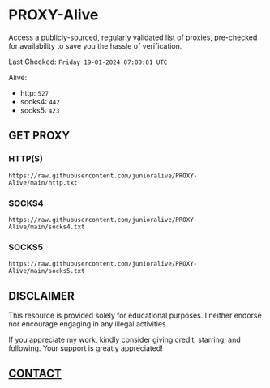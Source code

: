 # PROXY-Alive

Access a publicly-sourced, regularly validated list of proxies, pre-checked for availability to save you the hassle of verification.

Last Checked: `Friday 19-01-2024 07:00:01 UTC`

Alive:
- http: `527`
- socks4: `442`
- socks5: `423`

## GET PROXY

### HTTP(S)

```https://raw.githubusercontent.com/junioralive/PROXY-Alive/main/http.txt```

### SOCKS4

```https://raw.githubusercontent.com/junioralive/PROXY-Alive/main/socks4.txt```

### SOCKS5

```https://raw.githubusercontent.com/junioralive/PROXY-Alive/main/socks5.txt```

## DISCLAIMER

This resource is provided solely for educational purposes. I neither endorse nor encourage engaging in any illegal activities.

If you appreciate my work, kindly consider giving credit, starring, and following. Your support is greatly appreciated! 

## [CONTACT](https://t.me/TheJuniorAlive)
